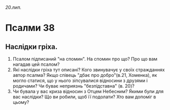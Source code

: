 
_20.лип._

# Псалми 38

## Наслідки гріха.
1. Псалом підписаний "на спомин". На спомин про що? Про що вам нагадав цей псалом?
2. Які наслідки гріха тут описані? Кого звинувачує у своїх стражданнях автор псалма? Якщо співець "дбає про добро"(в.21, Хоменка), як могло статися, що у нього зіпсувалися відносини з друзями і родичами? Чи буває неприязнь "безпідставна" (в. 20)?
3. Чи бувала у вас криза відносин з Отцем Небесним? Якими були для вас наслідки? Що ви робили, щоб її подолати? Хто вам допоміг в цьому?
